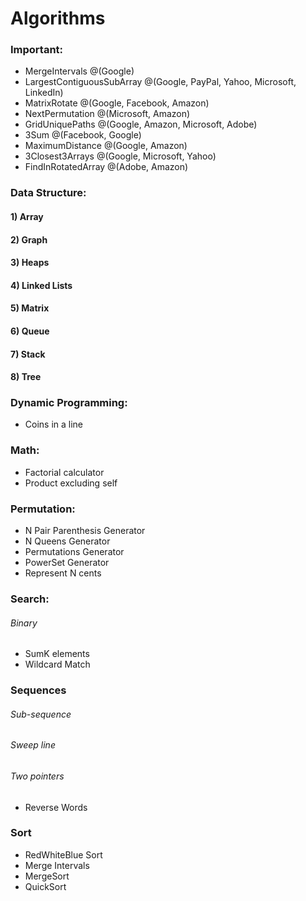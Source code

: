 # Algorithms

### Important:
- MergeIntervals @(Google)
- LargestContiguousSubArray @(Google, PayPal, Yahoo, Microsoft, LinkedIn)
- MatrixRotate @(Google, Facebook, Amazon)
- NextPermutation @(Microsoft, Amazon)
- GridUniquePaths @(Google, Amazon, Microsoft, Adobe)
- 3Sum @(Facebook, Google)
- MaximumDistance @(Google, Amazon)
- 3Closest3Arrays @(Google, Microsoft, Yahoo)
- FindInRotatedArray @(Adobe, Amazon)

### Data Structure:
#### 1) Array
#### 2) Graph
#### 3) Heaps
#### 4) Linked Lists
#### 5) Matrix
#### 6) Queue
#### 7) Stack
#### 8) Tree

### Dynamic Programming:
- Coins in a line

### Math:
- Factorial calculator
- Product excluding self

### Permutation:
- N Pair Parenthesis Generator
- N Queens Generator
- Permutations Generator
- PowerSet Generator
- Represent N cents

### Search:
###### Binary
- SumK elements
- Wildcard Match

### Sequences
###### Sub-sequence
###### Sweep line
###### Two pointers
- Reverse Words

### Sort
- RedWhiteBlue Sort
- Merge Intervals
- MergeSort
- QuickSort
